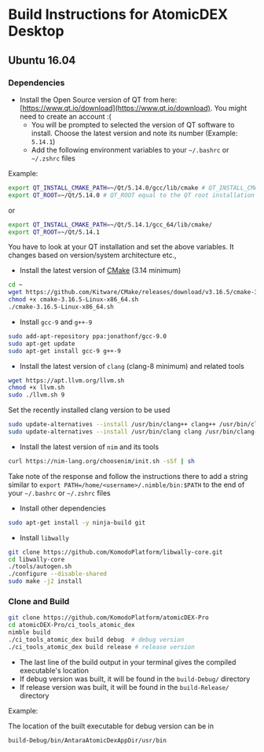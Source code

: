 # Build Instructions for AtomicDEX Desktop

## Ubuntu 16.04

### Dependencies

- Install the Open Source version of QT from here: [https://www.qt.io/download](https://www.qt.io/download). You might need to create an account :(
  - You will be prompted to selected the version of QT software to install. Choose the latest version and note its number (Example: `5.14.1`)
  - Add the following environment variables to your `~/.bashrc` or `~/.zshrc` files

Example:

```bash
export QT_INSTALL_CMAKE_PATH=~/Qt/5.14.0/gcc/lib/cmake # QT_INSTALL_CMAKE_PATH equal to the CMake QT path
export QT_ROOT=~/Qt/5.14.0 # QT_ROOT equal to the QT root installation folder
```

or

```bash
export QT_INSTALL_CMAKE_PATH=~/Qt/5.14.1/gcc_64/lib/cmake/
export QT_ROOT=~/Qt/5.14.1
```

You have to look at your QT installation and set the above variables. It changes based on version/system architecture etc.,

- Install the latest version of [CMake](https://cmake.org/download/) (3.14 minimum)

```bash
cd ~
wget https://github.com/Kitware/CMake/releases/download/v3.16.5/cmake-3.16.5-Linux-x86_64.sh
chmod +x cmake-3.16.5-Linux-x86_64.sh
./cmake-3.16.5-Linux-x86_64.sh
```

- Install `gcc-9` and `g++-9`

```bash
sudo add-apt-repository ppa:jonathonf/gcc-9.0
sudo apt-get update
sudo apt-get install gcc-9 g++-9
```

<!----
sudo update-alternatives --install /usr/bin/gcc gcc /usr/bin/gcc-9 60 --slave /usr/bin/g++ g++ /usr/bin/g++-9
----->

- Install the latest version of `clang` (clang-8 minimum) and related tools

```bash
wget https://apt.llvm.org/llvm.sh
chmod +x llvm.sh
sudo ./llvm.sh 9
```

Set the recently installed clang version to be used

```bash
sudo update-alternatives --install /usr/bin/clang++ clang++ /usr/bin/clang++-9 100
sudo update-alternatives --install /usr/bin/clang clang /usr/bin/clang-9 100
```

- Install the latest version of `nim` and its tools

```bash
curl https://nim-lang.org/choosenim/init.sh -sSf | sh
```

Take note of the response and follow the instructions there to add a string similar to `export PATH=/home/<username>/.nimble/bin:$PATH` to the end of your `~/.bashrc` or `~/.zshrc` files

- Install other dependencies

```bash
sudo apt-get install -y ninja-build git
```

- Install `libwally`

```bash
git clone https://github.com/KomodoPlatform/libwally-core.git
cd libwally-core
./tools/autogen.sh
./configure --disable-shared
sudo make -j2 install
```

### Clone and Build

```bash
git clone https://github.com/KomodoPlatform/atomicDEX-Pro
cd atomicDEX-Pro/ci_tools_atomic_dex
nimble build
./ci_tools_atomic_dex build debug  # debug version
./ci_tools_atomic_dex build release # release version
```

- The last line of the build output in your terminal gives the compiled executable's location
- If debug version was built, it will be found in the `build-Debug/` directory
- If release version was built, it will be found in the `build-Release/` directory

Example:

The location of the built executable for debug version can be in

```bash
build-Debug/bin/AntaraAtomicDexAppDir/usr/bin
```